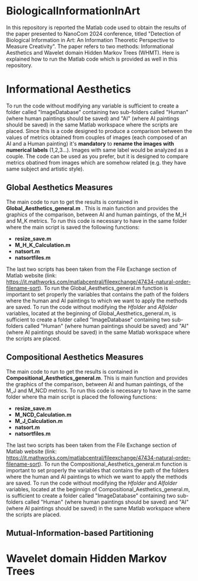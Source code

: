 # BiologicalInformationInArt

In this repository is reported the Matlab code used to obtain the results of the paper presented to NanoCom 2024 conference, titled "Detection of Biological Information in Art: An Information Theoretic Perspective to Measure Creativity". The paper refers to two methods: Informational Aesthetics and Wavelet domain Hidden Markov Trees (WHMT). Here is explained how to run the Matlab code which is provided as well in this repository. 



# Informational Aesthetics

To run the code without modifying any variable is sufficient to create a folder called "ImageDatabase" containing two sub-folders called "Human" (where human paintings should be saved) and "AI" (where AI paintings should be saved) in the same Matlab workspace where the scripts are placed. Since this is a code designed to produce a comparison between the values of metrics obtained from couples of images (each composed of an AI and a Human painting) it's **mandatory** to **rename the images with numerical labels** (1,2,3...). Images with same label would be analyzed as a couple. The code can be used as you prefer, but it is designed to compare metrics obatined from images which are somehow related (e.g. they have same subject and artistic style).

## Global Aesthetics Measures
The main code to run to get the results is contained in **Global_Aesthetics_general.m** . This is main function and provides the graphics of the comparison, between AI and human paintings, of the M_H and M_K metrics. To run this code is necessary to have in the same folder where the main script is saved the following functions:
* **resize_save.m**
* **M_H_K_Calculation.m**
* **natsort.m**
* **natsortfiles.m**

The last two scripts has been taken from the File Exchange section of Matlab website (link: https://it.mathworks.com/matlabcentral/fileexchange/47434-natural-order-filename-sort).
To run the Global_Aesthetics_general.m function is important to set properly the variables that contains the path of the folders where the human and AI paintings to which we want to apply the methods are saved. 
To run the code without modifying the _Hfolder_ and _AIfolder_ variables, located at the beginning of Global_Aesthetics_general.m, is sufficient to create a folder called "ImageDatabase" containing two sub-folders called "Human" (where human paintings should be saved) and "AI" (where AI paintings should be saved) in the same Matlab workspace where the scripts are placed. 

## Compositional Aesthetics Measures
The main code to run to get the results is contained in **Compositional_Aesthetics_general.m**. This is main function and provides the graphics of the comparison, between AI and human paintings, of the M_J and M_NCD metrics. To run this code is necessary to have in the same folder where tha main script is placed the following functions:
* **resize_save.m**
* **M_NCD_Calculation.m**
* **M_J_Calculation.m**
* **natsort.m**
* **natsortfiles.m**

The last two scripts has been taken from the File Exchange section of Matlab website (link: https://it.mathworks.com/matlabcentral/fileexchange/47434-natural-order-filename-sort).
To run the Compositional_Aesthetics_general.m function is important to set properly the variables that contains the path of the folders where the human and AI paintings to which we want to apply the methods are saved. 
To run the code without modifying the _Hfolder_ and _AIfolder_ variables, located at the beginnign of Compositional_Aesthetics_general.m, is sufficient to create a folder called "ImageDatabase" containing two sub-folders called "Human" (where human paintings should be saved) and "AI" (where AI paintings should be saved) in the same Matlab workspace where the scripts are placed. 
## Mutual-Information-based Partitioning



# Wavelet domain Hidden Markov Trees


